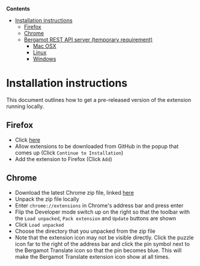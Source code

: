 <!-- START doctoc generated TOC please keep comment here to allow auto update -->
<!-- DON'T EDIT THIS SECTION, INSTEAD RE-RUN doctoc TO UPDATE -->

**Contents**

- [Installation instructions](#installation-instructions)
  - [Firefox](#firefox)
  - [Chrome](#chrome)
  - [Bergamot REST API server (temporary requirement)](#bergamot-rest-api-server-temporary-requirement)
    - [Mac OSX](#mac-osx)
    - [Linux](#linux)
    - [Windows](#windows)

<!-- END doctoc generated TOC please keep comment here to allow auto update -->

# Installation instructions

This document outlines how to get a pre-released version of the extension running locally.

## Firefox

- Click [here](https://github.com/mozilla-extensions/bergamot-browser-extension/releases/download/v0.1.0/bergamot_translate-0.1.0-an+fx.xpi)
- Allow extensions to be downloaded from GitHub in the popup that comes up (Click `Continue to Installation`)
- Add the extension to Firefox (Click `Add`)

## Chrome

- Download the latest Chrome zip file, linked [here](https://github.com/mozilla-extensions/bergamot-browser-extension/releases/download/v0.1.0/bergamot_translate-0.1.0.zip)
- Unpack the zip file locally
- Enter `chrome://extensions` in Chrome's address bar and press enter
- Flip the Developer mode switch up on the right so that the toolbar with the `Load unpacked`, `Pack extension` and `Update` buttons are shown
- Click `Load unpacked`
- Choose the directory that you unpacked from the zip file
- Note that the extension icon may not be visible directly. Click the puzzle icon far to the right of the address bar and click the pin symbol next to the Bergamot Translate icon so that the pin becomes blue. This will make the Bergamot Translate extension icon show at all times.
